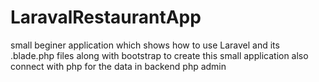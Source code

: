 # LaravalRestaurantApp
small beginer application which shows how to use Laravel and its .blade.php files along with bootstrap to create this small application also connect with php for the data in backend php admin 
